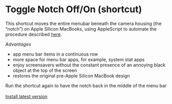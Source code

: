 # Toggle Notch Off/On (shortcut)

This shortcut moves the entire menubar beneath the camera housing (the “notch”) on Apple Silicon MacBooks, using AppleScript to automate the procedure described [here](https://apple.stackexchange.com/questions/432284/make-macbook-pro-as-if-there-is-no-notch/472341#472341).

_Advantages_

- app menu bar items in a continuous row
- more space for menu bar apps, for example, system stat apps
- enjoy screensavers without the constant presence of an annoying black object at the top of the screen
- restores the original pre-Apple Silicon MacBook design

Run the shortcut again to have the notch back in the middle of the menu bar
\
\
[Install latest version](https://github.com/paralevel/toggle-macbook-notch.shortcut/releases)
